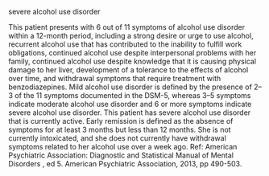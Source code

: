 severe alcohol use disorder

This patient presents with 6 out of 11 symptoms of alcohol use disorder within a 12-month period,
including a strong desire or urge to use alcohol, recurrent alcohol use that has contributed to the inability
to fulfill work obligations, continued alcohol use despite interpersonal problems with her family, continued
alcohol use despite knowledge that it is causing physical damage to her liver, development of a tolerance
to the effects of alcohol over time, and withdrawal symptoms that require treatment with benzodiazepines.
Mild alcohol use disorder is defined by the presence of 2–3 of the 11 symptoms documented in the DSM-5,
whereas 3–5 symptoms indicate moderate alcohol use disorder and 6 or more symptoms indicate severe
alcohol use disorder. This patient has severe alcohol use disorder that is currently active. Early remission
is defined as the absence of symptoms for at least 3 months but less than 12 months. She is not currently
intoxicated, and she does not currently have withdrawal symptoms related to her alcohol use over a week
ago.
Ref: American Psychiatric Association: Diagnostic and Statistical Manual of Mental Disorders , ed 5. American Psychiatric
Association, 2013, pp 490-503.